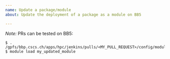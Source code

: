 ```yaml
---
name: Update a package/module
about: Update the deployment of a package as a module on BB5

---
```


_Note:_ PRs can be tested on BB5:

    $ . /gpfs/bbp.cscs.ch/apps/hpc/jenkins/pulls/<MY_PULL_REQUEST>/config/modules.sh
    $ module load my_updated_module
